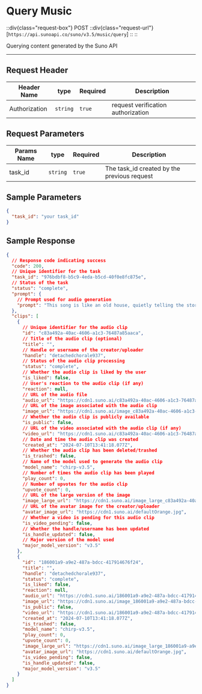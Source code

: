 # Query Music

::div{class="request-box"}
<span class="request-identifier">POST</span>
::div{class="request-url"}
[`https://api.sunoapi.co/suno/v3.5/music/query`]
::
::

Querying content generated by the Suno API


---

## Request Header

| Header Name   | type     | Required | Description                        |
| ------------- | -------- | -------- | ---------------------------------- |
| Authorization | `string` | `true`   | request verification authorization |

## Request Parameters

| Params Name | type     | Required | Description                                 |
| ----------- | -------- | -------- | ------------------------------------------- |
| task_id     | `string` | `true`   | The task_id created by the previous request |

## Sample Parameters

```json
{
  "task_id": "your task_id"
}
```

## Sample Response

```json
{
  // Response code indicating success
  "code": 200,
  // Unique identifier for the task
  "task_id": "976bdbf8-b5c9-4eda-b5cd-40f0e8fc875e",
  // Status of the task
  "status": "complete",
  "prompt": {
    // Prompt used for audio generation
    "prompt": "This song is like an old house, quietly telling the story of the years. It has witnessed the family's laughter and carried countless dreams and hopes, and every brick and tile is saturated with the temperature of life. From the kitchen in the morning light to the study at night"
  },
  "clips": [
    {
      // Unique identifier for the audio clip
      "id": "c83a492a-40ac-4606-a1c3-76487a85aaca",
      // Title of the audio clip (optional)
      "title": "",
      // Handle or username of the creator/uploader
      "handle": "detachedchorale937",
      // Status of the audio clip processing
      "status": "complete",
      // Whether the audio clip is liked by the user
      "is_liked": false,
      // User's reaction to the audio clip (if any)
      "reaction": null,
      // URL of the audio file
      "audio_url": "https://cdn1.suno.ai/c83a492a-40ac-4606-a1c3-76487a85aaca.mp3",
      // URL of the image associated with the audio clip
      "image_url": "https://cdn1.suno.ai/image_c83a492a-40ac-4606-a1c3-76487a85aaca.png",
      // Whether the audio clip is publicly available
      "is_public": false,
      // URL of the video associated with the audio clip (if any)
      "video_url": "https://cdn1.suno.ai/c83a492a-40ac-4606-a1c3-76487a85aaca.mp4",
      // Date and time the audio clip was created
      "created_at": "2024-07-10T13:41:18.077Z",
      // Whether the audio clip has been deleted/trashed
      "is_trashed": false,
      // Name of the model used to generate the audio clip
      "model_name": "chirp-v3.5",
      // Number of times the audio clip has been played
      "play_count": 0,
      // Number of upvotes for the audio clip
      "upvote_count": 0,
      // URL of the large version of the image
      "image_large_url": "https://cdn1.suno.ai/image_large_c83a492a-40ac-4606-a1c3-76487a85aaca.png",
      // URL of the avatar image for the creator/uploader
      "avatar_image_url": "https://cdn1.suno.ai/defaultOrange.jpg",
      // Whether a video is pending for this audio clip
      "is_video_pending": false,
      // Whether the handle/username has been updated
      "is_handle_updated": false,
      // Major version of the model used
      "major_model_version": "v3.5"
    },
    {
      "id": "186001a9-a9e2-487a-bdcc-417914676f24",
      "title": "",
      "handle": "detachedchorale937",
      "status": "complete",
      "is_liked": false,
      "reaction": null,
      "audio_url": "https://cdn1.suno.ai/186001a9-a9e2-487a-bdcc-417914676f24.mp3",
      "image_url": "https://cdn1.suno.ai/image_186001a9-a9e2-487a-bdcc-417914676f24.png",
      "is_public": false,
      "video_url": "https://cdn1.suno.ai/186001a9-a9e2-487a-bdcc-417914676f24.mp4",
      "created_at": "2024-07-10T13:41:18.077Z",
      "is_trashed": false,
      "model_name": "chirp-v3.5",
      "play_count": 0,
      "upvote_count": 0,
      "image_large_url": "https://cdn1.suno.ai/image_large_186001a9-a9e2-487a-bdcc-417914676f24.png",
      "avatar_image_url": "https://cdn1.suno.ai/defaultOrange.jpg",
      "is_video_pending": false,
      "is_handle_updated": false,
      "major_model_version": "v3.5"
    }
  ]
}
```
